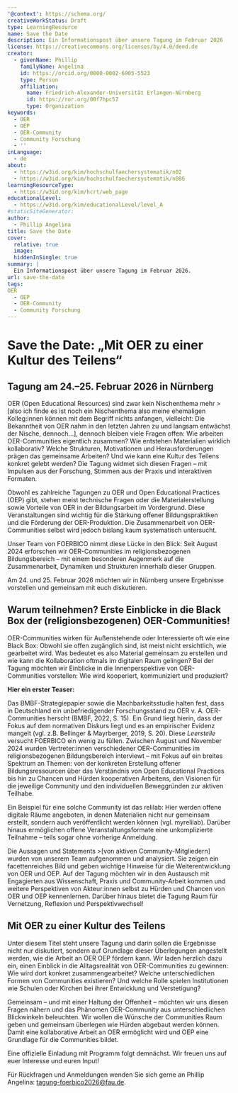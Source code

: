 ```yaml
---
'@context': https://schema.org/
creativeWorkStatus: Draft
type: LearningResource
name: Save the Date
description: Ein Informationspost über unsere Tagung im Februar 2026
license: https://creativecommons.org/licenses/by/4.0/deed.de
creator:
  - givenName: Phillip
    familyName: Angelina
    id: https://orcid.org/0000-0002-6905-5523
    type: Person
    affiliation:
      name: Friedrich-Alexander-Universität Erlangen-Nürnberg
      id: https://ror.org/00f7hpc57
      type: Organization
keywords:
  - OER
  - OEP
  - OER-Community
  - Community Forschung
  - ''
inLanguage:
  - de
about:
  - https://w3id.org/kim/hochschulfaechersystematik/n02
  - https://w3id.org/kim/hochschulfaechersystematik/n086
learningResourceType:
  - https://w3id.org/kim/hcrt/web_page
educationalLevel:
  - https://w3id.org/kim/educationalLevel/level_A
#staticSiteGenerator:
author:
  - Phillip Angelina
title: Save the Date
cover:
  relative: true
  image: 
  hiddenInSingle: true
summary: |
  Ein Informationspost über unsere Tagung im Februar 2026.
url: save-the-date
tags:
OER
  - OEP
  - OER-Community
  - Community Forschung
---
```


# Save the Date: „Mit OER zu einer Kultur des Teilens“
## Tagung am 24.–25. Februar 2026 in Nürnberg

OER (Open Educational Resources) sind zwar kein Nischenthema mehr >[also ich finde es ist noch ein Nischenthema also meine ehemaligen Kolleg:innen können mit dem Begriff nichts anfangen, vielleicht: Die Bekanntheit von OER nahm in den letzten Jahren zu und langsam entwächst der Nische, dennoch...], dennoch bleiben viele Fragen offen: Wie arbeiten OER-Communities eigentlich zusammen? Wie entstehen Materialien wirklich kollaborativ? Welche Strukturen, Motivationen und Herausforderungen prägen das gemeinsame Arbeiten? Und wie kann eine Kultur des Teilens konkret gelebt werden? Die Tagung widmet sich diesen Fragen – mit Impulsen aus der Forschung, Stimmen aus der Praxis und interaktiven Formaten.

Obwohl es zahlreiche Tagungen zu OER und Open Educational Practices (OEP) gibt, stehen meist technische Fragen oder die Materialerstellung sowie Vorteile von OER in der Bildungsarbeit im Vordergrund. Diese Veranstaltungen sind wichtig für die Stärkung offener Bildungspraktiken und die Förderung der OER-Produktion. Die Zusammenarbeit von OER-Communities selbst wird jedoch bislang kaum systematisch untersucht.

Unser Team von FOERBICO nimmt diese Lücke in den Blick: Seit August 2024 erforschen wir OER-Communities im religionsbezogenen Bildungsbereich – mit einem besonderen Augenmerk auf die Zusammenarbeit, Dynamiken und Strukturen innerhalb dieser Gruppen.

Am 24. und 25. Februar 2026 möchten wir in Nürnberg unsere Ergebnisse vorstellen und gemeinsam mit euch diskutieren.

## Warum teilnehmen? Erste Einblicke in die Black Box der (religionsbezogenen) OER-Communities!

OER-Communities wirken für Außenstehende oder Interessierte oft wie eine Black Box: Obwohl sie offen zugänglich sind, ist meist nicht ersichtlich, wie gearbeitet wird. Was bedeutet es also Material gemeinsam zu erstellen und wie kann die Kollaboration oftmals im digitalen Raum gelingen? Bei der Tagung möchten wir Einblicke in die Innenperspektive von OER-Communities vorstellen: Wie wird kooperiert, kommuniziert und produziert?

**Hier ein erster Teaser:**

Das BMBF-Strategiepapier sowie die Machbarkeitsstudie halten fest, dass in Deutschland ein unbefriedigender Forschungsstand zu OER v. A. OER-Communities herscht (BMBF, 2022, S. 15). Ein Grund liegt hierin, dass der Fokus auf dem normativen Diskurs liegt und es an empirischer Evidenz mangelt (vgl. z.B. Bellinger & Mayrberger, 2019, S. 20). Diese *Leerstelle* versucht FOERBICO ein wenig zu füllen. Zwischen August und November 2024 wurden Vertreter:innen verschiedener OER-Communities im religionsbezogenen Bildungsbereich interviewt – mit Fokus auf ein breites Spektrum an Themen: von der konkreten Erstellung offener Bildungsressourcen über das Verständnis von Open Educational Practices bis hin zu Chancen und Hürden kooperativen Arbeitens, den Visionen für die jeweilige Community und den individuellen Beweggründen zur aktiven Teilhabe.

Ein Beispiel für eine solche Community ist das relilab: Hier werden offene digitale Räume angeboten, in denen Materialien nicht nur gemeinsam erstellt, sondern auch veröffentlicht werden können (vgl. myrelilab). Darüber hinaus ermöglichen offene Veranstaltungsformate eine unkomplizierte Teilnahme – teils sogar ohne vorherige Anmeldung.

Die Aussagen und Statements >[von aktiven Community-Mitgliedern] wurden von unserem Team aufgenommen und analysiert. Sie zeigen ein facettenreiches Bild und geben wichtige Hinweise für die Weiterentwicklung von OER und OEP. Auf der Tagung möchten wir in den Austausch mit Engagierten aus Wissenschaft, Praxis und Community-Arbeit kommen und weitere Perspektiven von Akteur:innen selbst zu Hürden und Chancen von OER und OEP kennenlernen. Darüber hinaus bietet die Tagung Raum für Vernetzung, Reflexion und Perspektivwechsel!


## Mit OER zu einer Kultur des Teilens

Unter diesem Titel steht unsere Tagung und darin sollen die Ergebnisse nicht nur diskutiert, sondern auf Grundlage dieser Überlegungen angestellt werden, wie die Arbeit an OER OEP fördern kann.
Wir laden herzlich dazu ein, einen Einblick in die Alltagsrealität von OER-Communities zu gewinnen:
Wie wird dort konkret zusammengearbeitet? Welche unterschiedlichen Formen von Communities existieren? Und welche Rolle spielen Institutionen wie Schulen oder Kirchen bei ihrer Entwicklung und Verstetigung?

Gemeinsam – und mit einer Haltung der Offenheit – möchten wir uns diesen Fragen nähern und das Phänomen OER-Community aus unterschiedlichen Blickwinkeln beleuchten. Wir wollen die Wünsche der Communities Raum geben und gemeinsam überlegen wie Hürden abgebaut werden können. Damit eine kollaborative Arbeit an OER ermöglicht wird und OEP eine Grundlage für die Communities bildet.  

Eine offizielle Einladung mit Programm folgt demnächst. Wir freuen uns auf euer Interesse und euren Input!

Für Rückfragen und Anmeldungen wenden Sie sich gerne an Phillip Angelina: tagung-foerbico2026@fau.de. 
